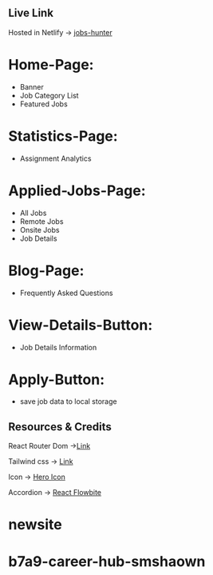 


## Live Link

Hosted in Netlify -> [jobs-hunter](https://meek-quokka-815dca.netlify.app/)

# Home-Page:

* Banner
* Job Category List
* Featured Jobs

# Statistics-Page:

* Assignment Analytics

# Applied-Jobs-Page:

* All Jobs
* Remote Jobs
* Onsite Jobs
* Job Details

# Blog-Page:

* Frequently Asked Questions

# View-Details-Button:

* Job Details Information

# Apply-Button:

* save job data to local storage

## Resources & Credits

React Router Dom ->[Link](https://reactrouter.com/en/main/start/tutorial)

Tailwind css -> [Link](https://tailwindcss.com/)

Icon -> [Hero Icon](https://heroicons.com/)

Accordion -> [React Flowbite](https://flowbite-react.com/accordion)
# newsite
# b7a9-career-hub-smshaown
